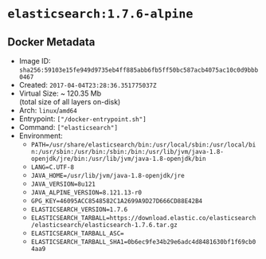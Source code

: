 # `elasticsearch:1.7.6-alpine`

## Docker Metadata

- Image ID: `sha256:59103e15fe949d9735eb4ff885abb6fb5ff50bc587acb4075ac10c0d9bbb0467`
- Created: `2017-04-04T23:28:36.351775037Z`
- Virtual Size: ~ 120.35 Mb  
  (total size of all layers on-disk)
- Arch: `linux`/`amd64`
- Entrypoint: `["/docker-entrypoint.sh"]`
- Command: `["elasticsearch"]`
- Environment:
  - `PATH=/usr/share/elasticsearch/bin:/usr/local/sbin:/usr/local/bin:/usr/sbin:/usr/bin:/sbin:/bin:/usr/lib/jvm/java-1.8-openjdk/jre/bin:/usr/lib/jvm/java-1.8-openjdk/bin`
  - `LANG=C.UTF-8`
  - `JAVA_HOME=/usr/lib/jvm/java-1.8-openjdk/jre`
  - `JAVA_VERSION=8u121`
  - `JAVA_ALPINE_VERSION=8.121.13-r0`
  - `GPG_KEY=46095ACC8548582C1A2699A9D27D666CD88E42B4`
  - `ELASTICSEARCH_VERSION=1.7.6`
  - `ELASTICSEARCH_TARBALL=https://download.elastic.co/elasticsearch/elasticsearch/elasticsearch-1.7.6.tar.gz`
  - `ELASTICSEARCH_TARBALL_ASC=`
  - `ELASTICSEARCH_TARBALL_SHA1=0b6ec9fe34b29e6adc4d8481630bf1f69cb04aa9`
